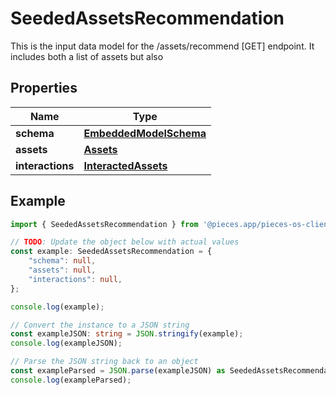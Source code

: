 
# SeededAssetsRecommendation

This is the input data model for the /assets/recommend [GET] endpoint. It includes both a list of assets but also 

## Properties

Name | Type
------------ | -------------
**schema** | [**EmbeddedModelSchema**](EmbeddedModelSchema)
**assets** | [**Assets**](Assets)
**interactions** | [**InteractedAssets**](InteractedAssets)

## Example

```typescript
import { SeededAssetsRecommendation } from '@pieces.app/pieces-os-client';

// TODO: Update the object below with actual values
const example: SeededAssetsRecommendation = {
    "schema": null,
    "assets": null,
    "interactions": null,
};

console.log(example);

// Convert the instance to a JSON string
const exampleJSON: string = JSON.stringify(example);
console.log(exampleJSON);

// Parse the JSON string back to an object
const exampleParsed = JSON.parse(exampleJSON) as SeededAssetsRecommendation;
console.log(exampleParsed);
```


